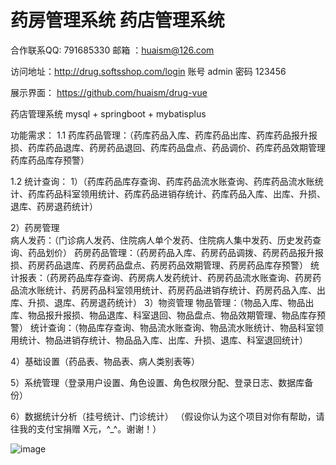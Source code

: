 # 药房管理系统 药店管理系统  
合作联系QQ: 791685330 
邮箱 ：huaism@126.com

访问地址：http://drug.softsshop.com/login 账号 admin 密码 123456

展示界面：
https://github.com/huaism/drug-vue

药店管理系统 mysql + springboot + mybatisplus

功能需求：
1.1 药库药品管理：（药库药品入库、药库药品出库、药库药品报升报损、药库药品退库、药房药品退回、药库药品盘点、药品调价、药库药品效期管理
  药库药品库存预警）   
  
1.2 统计查询：
1）（药库药品库存查询、药库药品流水账查询、药库药品流水账统计、药库药品科室领用统计、药库药品进销存统计、药库药品入库、出库、升损、退库、药房退药统计） 

2）药房管理   
  病人发药：（门诊病人发药、住院病人单个发药、住院病人集中发药、历史发药查询、药品划价） 
  药房药品管理：（药房药品入库、药房药品调拨、药房药品报升报损、药房药品退库、药房药品盘点、药房药品效期管理、药房药品库存预警） 
  统计报表：（药房药品库存查询、药房病人发药统计、药房药品流水账查询、药房药品流水账统计、药房药品科室领用统计、药房药品进销存统计、药房药品入库、出库、升损、退库、药房退药统计） 
3）物资管理 物品管理：（物品入库、物品出库、物品报升报损、物品退库、科室退回、物品盘点、物品效期管理、物品库存预警） 
统计查询：（物品库存查询、物品流水账查询、物品流水账统计、物品科室领用统计、物品进销存统计、物品品入库、出库、升损、退库、科室退回统计） 

4）基础设置（药品表、物品表、病人类别表等） 

5）系统管理（登录用户设置、角色设置、角色权限分配、登录日志、数据库备份） 

6）数据统计分析（挂号统计、门诊统计）
（假设你认为这个项目对你有帮助，请往我的支付宝捐赠 X元，^_^。谢谢！）

![image](https://user-images.githubusercontent.com/19181634/160966290-7995a498-0ad9-4b6f-84d4-235f462225c9.png)
